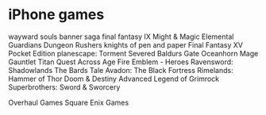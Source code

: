 # iPhone games

wayward souls
banner saga
final fantasy IX
Might & Magic Elemental Guardians
Dungeon Rushers
knights of pen and paper
Final Fantasy XV Pocket Edition
planescape: Torment
Severed
Baldurs Gate
Oceanhorn
Mage Gauntlet 
Titan Quest
Across Age
Fire Emblem - Heroes
Ravensword: Shadowlands 
The Bards Tale
Avadon: The Black Fortress
Rimelands: Hammer of Thor
Doom & Destiny Advanced
Legend of Grimrock
Superbrothers: Sword & Sworcery

Overhaul Games 
Square Enix Games
